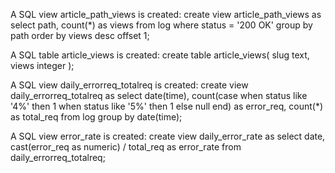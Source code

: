 A SQL view article_path_views is created:
create view article_path_views as
    select path, count(*) as views
    from log
    where status = '200 OK'
    group by path
    order by views desc
    offset 1;


A SQL table article_views is created:
create table article_views(
    slug  text,
    views integer
);


A SQL view daily_errorreq_totalreq is created:
create view daily_errorreq_totalreq as 
select date(time),
       count(case when status like '4%' then 1
                  when status like '5%' then 1 
                  else null 
            end) as error_req, 
       count(*) as total_req 
from log 
group by date(time);


A SQL view error_rate is created:
create view daily_error_rate as
select date, 
       cast(error_req as numeric) / total_req as error_rate
from daily_errorreq_totalreq;